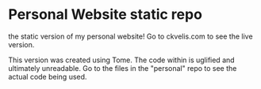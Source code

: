 <h1>Personal Website static repo</h2>

the static version of my personal website! Go to ckvelis.com to see the live version.

This version was created using Tome. The code within is uglified and ultimately unreadable. 
Go to the files in the "personal" repo to see the actual code being used.
